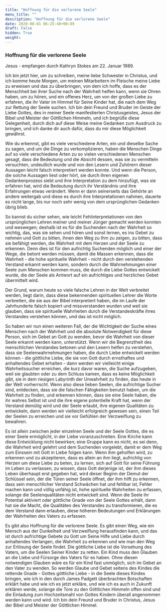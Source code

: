 ```yaml
---
title: "Hoffnung für die verlorene Seele"
menu_title: ""
description: "Hoffnung für die verlorene Seele"
date: 2020-08-01 06:25:48+00:89
draft: False
hidden: True
weight:
---
```

### Hoffnung für die verlorene Seele

Jesus - empfangen durch Kathryn Stokes am 22. Januar 1989.

Ich bin jetzt hier, um zu schreiben, meine liebe Schwester in Christus, und ich komme heute Morgen, um meinen Mitarbeitern im Fleische meine Liebe zu erweisen und das zu überbringen, von dem ich hoffe, dass es der Menschheit bei ihrer Suche nach der Wahrheit helfen kann, wenn sie Ohren haben, um zu hören, und ein offenes Herz, um von der großen Liebe zu erfahren, die ihr Vater im Himmel für Seine Kinder hat, die nach dem Weg zur Rettung der Seele suchen. Ich bin dein Freund und Bruder im Geiste der Liebe Gottes, des in meiner Seele manifestierten Christusgeistes, Jesus der Bibel und Meister der Göttlichen Himmeln, und ich begrüße diese Gelegenheit, durch dich auf diese Weise meine Gedanken zum Ausdruck zu bringen, und ich danke dir auch dafür, dass du mir diese Möglichkeit gewährst.

Wie du erkennst, gibt es viele verschiedene Arten, ein und dieselbe Sache zu sagen, und um die Dinge zu verkomplizieren, haben die Menschen Dinge auf so viele verschiedene Arten zu so vielen verschiedenen Menschen gesagt, dass die Bedeutung und die Absicht dessen, was sie zu vermitteln versuchten, undeutlich wurde und von den Lesern und Zuhörern dieser Aussagen leicht falsch interpretiert werden konnte. Und wenn die Person, die solche Aussagen liest oder hört, sie durch ihren eigenen Gedankenprozess siebt und ihre Interpretation zu dem hinzufügt, was sie erfahren hat, wird die Bedeutung durch ihr Verständnis und ihre Erfahrungen etwas verändert. Wenn er dann seinerseits das Gehörte an andere weitergab und diese es durch ihre Interpretationen nahmen, dauerte es nicht lange, bis nur noch sehr wenig von dem ursprünglichen Gedanken übrig blieb.

So kannst du sicher sehen, wie leicht Fehlinterpretationen von den ursprünglichen Lehren meiner und meiner Jünger gemacht werden konnten und weswegen; deshalb ist es für die Suchenden nach der Wahrheit so wichtig, das, was sie sehen und hören und sonst lernen, es ins Gebet zu nehmen und Gott zu bitten, ihnen den Weg zu Ihm zu zeigen, zu bitten, dass sie befähigt werden, die Wahrheit mit dem Herzen und der Seele zu erkennen. Denn dies ist für den aufrichtig Suchenden möglich und einer der Wege, die betont werden müssen, damit die Massen erkennen, dass die Wahrheit - die hohe spirituelle Wahrheit - nicht durch den verstehenden Verstand erkannt werden kann, sondern durch die Wahrnehmungen einer Seele zum Menschen kommen muss, die durch die Liebe Gottes entwickelt wurde, die der Seele als Antwort auf ein aufrichtiges und herzliches Gebet übermittelt wird.

Der Grund, warum heute so viele falsche Lehren in der Welt verbreitet werden, liegt darin, dass diese bekennenden spirituellen Lehrer die Worte verbreiten, die sie aus der Bibel interpretiert haben, die im Laufe der Jahrhunderte falsch kopiert und missverstanden wurden und weil sie glauben, dass sie spirituelle Wahrheiten durch die Verstandeskräfte ihres Verstandes verstehen können, und das ist nicht möglich.

So haben wir nun einen weiteren Fall, der die Wichtigkeit der Suche eines Menschen nach der Wahrheit und die absolute Notwendigkeit für diese Person, sich im Gebet an Gott zu wenden, bevor die Wahrheit von dieser Seele erkannt werden kann, unterstützt. Wenn wir die Begrenztheit des menschlichen Verstandes betonen und den Lesern helfen zu verstehen, dass sie Seelenwahrnehmungen haben, die durch Liebe entwickelt werden können - die göttliche Liebe, die sie von Gott durch ernsthaftes und anhaltendes Gebet erhalten - dann werden wir vielleicht einige Wahrheitssucher erreichen, die kurz davor waren, die Suche aufzugeben, weil sie glaubten oder zu dem Schluss kamen, dass es keine Möglichkeit gibt, sie in dem riesigen Labyrinth der Unwahrheit zu finden, das heute in der Welt vorherrscht. Wenn also diese lieben Seelen, die aufrichtige Sucher sind, entdecken, dass sie die falschen Fähigkeiten benutzt haben, um die Wahrheit zu finden, und erkennen können, dass sie eine Seele haben, die ihr wahres Selbst ist und die ihre eigene potentielle Kraft hat, wenn der Verstand demütig wird und der Seele erlaubt, ihre eigenen Qualitäten zu entwickeln, dann werden wir vielleicht erfolgreich gewesen sein, einen Teil der Seelen zu erreichen und sie vor Gefühlen der Verzweiflung zu bewahren.

Es ist allein zwischen jeder einzelnen Seele und der Seele Gottes, die es einer Seele ermöglicht, in der Liebe voranzuschreiten. Eine Kirche kann diese Entwicklung nicht bewirken; eine Gruppe kann es nicht, es sei denn, die Wahrheit wird gelehrt und dem Suchenden vorgelebt, damit er dem Weg zum Einssein mit Gott in Liebe folgen kann. Wenn ihm geholfen wird, zu erkennen und zu akzeptieren, dass es allein an ihm liegt, aufrichtig von Herzen um diese Liebe zu beten, zu lernen, sich auf Gott für seine Führung im Leben zu verlassen, zu wissen, dass Gott derjenige ist, der ihm dieses Leben überhaupt erst gegeben hat, wird dieser Beginn der Demut der Schlüssel sein, der die Türen seiner Seele öffnet, der ihm hilft zu erkennen, dass sein menschlicher Verstand Schwächen hat und fehlbar ist, Fehler machen kann und völlig unfähig ist, hohe spirituelle Wahrheiten zu erfassen, solange die Seelenqualitäten nicht entwickelt sind. Wenn die Seele ihr Potential aktiviert oder göttliche Gnade von der Seele Gottes erhält, dann hat sie die Macht, die Qualitäten des Verstandes zu transformieren, die es dem Verstand dann erlauben, diese höheren Bedeutungen und Erklärungen der Wahrheiten des Vaters zu erfassen.

Es gibt also Hoffnung für die verlorene Seele. Es gibt einen Weg, wie ein Mensch aus der Dunkelheit und Verzweiflung herausfinden kann, und das ist durch aufrichtige Gebete zu Gott um Seine Hilfe und Liebe durch anhaltendes Verlangen, die Wahrheit zu erkennen und wie man den Weg zur Erlösung der Seele findet. Die göttliche Liebe ist die Vorsehung des Vaters, um die Seelen Seiner Kinder zu retten. Ein Kind muss den Glauben an die Liebe und Fürsorge des Vaters für es haben. Ohne diesen notwendigen Glauben wäre es für ein Kind fast unmöglich, sich im Gebet an den Vater zu wenden. So werden Glaube und Gebet seitens des Kindes die rettende Gnade - Gottes göttliche Liebe - in die Seele dieses Kindes bringen, wie ich in den durch James Padgett überbrachten Botschaften erklärt habe und wie ich es jetzt erkläre, und wie ich es auch in Zukunft erklären werde, solange die Tore zu den Göttlichen Himmeln offen sind und die Einladung zum Hochzeitsmahl von Gottes Kindern überall angenommen werden kann und wird. Ich bin dein Freund und Bruder in Christus, Jesus der Bibel und Meister der Göttlichen Himmel.
